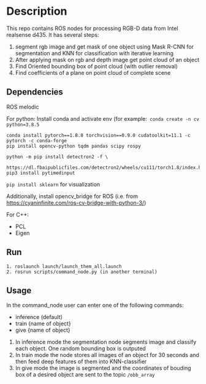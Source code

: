 # Description
This repo contains ROS nodes for processing RGB-D data from Intel realsense d435.
It has several steps:
1. segment rgb image and get mask of one object using Mask R-CNN for segmentation and KNN for classification with iterative learning
2. After applying mask on rgb and depth image get point cloud of an object
3. Find Oriented bounding box of point cloud (with outlier removal)
4. Find coefficients of a plane on point cloud of complete scene

## Dependencies
ROS melodic

For python:
Install conda and activate env (for example:``` conda create -n cv python=3.8.5```
```
conda install pytorch==1.8.0 torchvision==0.9.0 cudatoolkit=11.1 -c pytorch -c conda-forge
pip install opencv-python tqdm pandas scipy rospy

python -m pip install detectron2 -f \
  https://dl.fbaipublicfiles.com/detectron2/wheels/cu111/torch1.8/index.html
pip3 install pytimedinput
```

```pip install sklearn``` for visualization

Additionally, install opencv_bridge for ROS (i.e. from https://cyaninfinite.com/ros-cv-bridge-with-python-3/)

For C++:
* PCL 
* Eigen


## Run 
```
1. roslaunch launch/launch_them_all.launch
2. rosrun scripts/command_node.py (in another terminal)
```

## Usage

In the command_node user can enter one of the following commands:
  * inference (default)
  * train {name of object}
  * give {name of object}
  
1. In inference mode the segmentation node segments image and classify each object. One random bounding box is outputed
2. In train mode the node stores all images of an object for 30 seconds and then feed deep features of them into KNN-classifier
3. In give mode the image is segmented and the coordinates of bouding box of a desired object are sent to the topic ```/obb_array```
